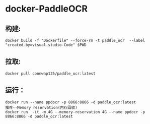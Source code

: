 # docker-PaddleOCR

## 构建:
```
docker build -f "Dockerfile" --force-rm -t paddle_ocr  --label "created-by=visual-studio-Code" $PWD
```
## 拉取:
```
docker pull connwap135/paddle_ocr:latest
```
## 运行：
```
docker run --name ppdocr -p 8866:8866 -d paddle_ocr:latest
推荐--Memory reservation(内存回收)
docker run  -it -m 4G --memory-reservation 4G --name ppdocr -p 8866:8866 -d paddle_ocr:latest
```
